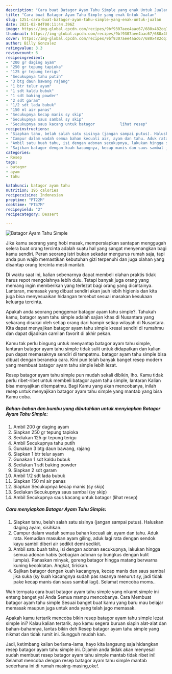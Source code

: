 ```yaml
---
description: "Cara buat Batagor Ayam Tahu Simple yang enak Untuk Jualan"
title: "Cara buat Batagor Ayam Tahu Simple yang enak Untuk Jualan"
slug: 1251-cara-buat-batagor-ayam-tahu-simple-yang-enak-untuk-jualan
date: 2021-02-04T00:11:44.396Z
image: https://img-global.cpcdn.com/recipes/9bf9307aee4aac67/680x482cq70/batagor-ayam-tahu-simple-foto-resep-utama.jpg
thumbnail: https://img-global.cpcdn.com/recipes/9bf9307aee4aac67/680x482cq70/batagor-ayam-tahu-simple-foto-resep-utama.jpg
cover: https://img-global.cpcdn.com/recipes/9bf9307aee4aac67/680x482cq70/batagor-ayam-tahu-simple-foto-resep-utama.jpg
author: Billy Gonzalez
ratingvalue: 3.3
reviewcount: 6
recipeingredient:
- "200 gr daging ayam"
- "250 gr tepung tapioka"
- "125 gr tepung terigu"
- "Secukupnya tahu putih"
- "3 btg daun bawang rajang"
- "1 btr telur ayam"
- "1 sdt kaldu bubuk"
- "1 sdt baking powder"
- "2 sdt garam"
- "1/2 sdt lada bubuk"
- "150 ml air panas"
- "Secukupnya kecap manis sy skip"
- "Secukupnya saus sambal sy skip"
- "Secukupnya saus kacang untuk batagor           lihat resep"
recipeinstructions:
- "Siapkan tahu, belah salah satu sisinya (jangan sampai putus). Haluskan daging ayam, sisihkan."
- "Campur dalam wadah semua bahan kecuali air, ayam dan tahu. Aduk rata. Kemudian masukan ayam giling, aduk lagi rata dengan sendok kayu sambil diberi air sedikit demi sedikit."
- "Ambil satu buah tahu, isi dengan adonan secukupnya, lakukan hingga semua adonan habis (sebagian adonan sy bungkus dengan kulit lumpia). Panaskan minyak, goreng batagor hingga matang berwarna kuning kecoklatan. Angkat, tiriskan."
- "Sajikan batagor dengan kuah kacangnya, kecap manis dan saus sambal jika suka (sy kuah kacangnya sudah pas rasanya menurut sy, jadi tidak pake kecap manis dan saus sambal lagi). Selamat mencoba moms.."
categories:
- Resep
tags:
- batagor
- ayam
- tahu

katakunci: batagor ayam tahu 
nutrition: 195 calories
recipecuisine: Indonesian
preptime: "PT22M"
cooktime: "PT47M"
recipeyield: "2"
recipecategory: Dessert

---
```



![Batagor Ayam Tahu Simple](https://img-global.cpcdn.com/recipes/9bf9307aee4aac67/680x482cq70/batagor-ayam-tahu-simple-foto-resep-utama.jpg)

Jika kamu seorang yang hobi masak, mempersiapkan santapan menggugah selera buat orang tercinta adalah suatu hal yang sangat menyenangkan bagi kamu sendiri. Peran seorang istri bukan sekadar mengurus rumah saja, tapi anda pun wajib memastikan kebutuhan gizi terpenuhi dan juga olahan yang disantap orang tercinta mesti mantab.

Di waktu  saat ini, kalian sebenarnya dapat membeli olahan praktis tidak harus repot mengolahnya lebih dulu. Tetapi banyak juga orang yang memang ingin memberikan yang terlezat bagi orang yang dicintainya. Lantaran, memasak yang dibuat sendiri akan jauh lebih higienis dan kita juga bisa menyesuaikan hidangan tersebut sesuai masakan kesukaan keluarga tercinta. 



Apakah anda seorang penggemar batagor ayam tahu simple?. Tahukah kamu, batagor ayam tahu simple adalah sajian khas di Nusantara yang sekarang disukai oleh setiap orang dari hampir setiap wilayah di Nusantara. Kita dapat menyajikan batagor ayam tahu simple kreasi sendiri di rumahmu dan dapat dijadikan camilan favorit di akhir pekan.

Kamu tak perlu bingung untuk menyantap batagor ayam tahu simple, lantaran batagor ayam tahu simple tidak sulit untuk didapatkan dan kalian pun dapat memasaknya sendiri di tempatmu. batagor ayam tahu simple bisa dibuat dengan beraneka cara. Kini pun telah banyak banget resep modern yang membuat batagor ayam tahu simple lebih lezat.

Resep batagor ayam tahu simple pun mudah sekali dibikin, lho. Kamu tidak perlu ribet-ribet untuk membeli batagor ayam tahu simple, lantaran Kalian bisa menyajikan ditempatmu. Bagi Kamu yang akan mencobanya, inilah resep untuk menyajikan batagor ayam tahu simple yang mantab yang bisa Kamu coba.

<!--inarticleads1-->

##### Bahan-bahan dan bumbu yang dibutuhkan untuk menyiapkan Batagor Ayam Tahu Simple:

1. Ambil 200 gr daging ayam
1. Siapkan 250 gr tepung tapioka
1. Sediakan 125 gr tepung terigu
1. Ambil Secukupnya tahu putih
1. Gunakan 3 btg daun bawang, rajang
1. Siapkan 1 btr telur ayam
1. Gunakan 1 sdt kaldu bubuk
1. Sediakan 1 sdt baking powder
1. Siapkan 2 sdt garam
1. Ambil 1/2 sdt lada bubuk
1. Siapkan 150 ml air panas
1. Siapkan Secukupnya kecap manis (sy skip)
1. Sediakan Secukupnya saus sambal (sy skip)
1. Ambil Secukupnya saus kacang untuk batagor           (lihat resep)




<!--inarticleads2-->

##### Cara menyiapkan Batagor Ayam Tahu Simple:

1. Siapkan tahu, belah salah satu sisinya (jangan sampai putus). Haluskan daging ayam, sisihkan.
1. Campur dalam wadah semua bahan kecuali air, ayam dan tahu. Aduk rata. Kemudian masukan ayam giling, aduk lagi rata dengan sendok kayu sambil diberi air sedikit demi sedikit.
1. Ambil satu buah tahu, isi dengan adonan secukupnya, lakukan hingga semua adonan habis (sebagian adonan sy bungkus dengan kulit lumpia). Panaskan minyak, goreng batagor hingga matang berwarna kuning kecoklatan. Angkat, tiriskan.
1. Sajikan batagor dengan kuah kacangnya, kecap manis dan saus sambal jika suka (sy kuah kacangnya sudah pas rasanya menurut sy, jadi tidak pake kecap manis dan saus sambal lagi). Selamat mencoba moms..




Wah ternyata cara buat batagor ayam tahu simple yang nikamt simple ini enteng banget ya! Anda Semua mampu mencobanya. Cara Membuat batagor ayam tahu simple Sesuai banget buat kamu yang baru mau belajar memasak maupun juga untuk anda yang telah jago memasak.

Apakah kamu tertarik mencoba bikin resep batagor ayam tahu simple lezat simple ini? Kalau kalian tertarik, ayo kamu segera buruan siapin alat-alat dan bahan-bahannya, lantas bikin deh Resep batagor ayam tahu simple yang nikmat dan tidak rumit ini. Sungguh mudah kan. 

Jadi, ketimbang kalian berlama-lama, hayo kita langsung saja hidangkan resep batagor ayam tahu simple ini. Dijamin anda tiidak akan menyesal sudah membuat resep batagor ayam tahu simple mantab tidak ribet ini! Selamat mencoba dengan resep batagor ayam tahu simple mantab sederhana ini di rumah masing-masing,oke!.

